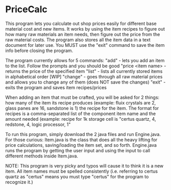# PriceCalc

This program lets you calculate out shop prices easily for different base material cost and new items. It works by using the item recipes to figure out how many raw materials an item needs, then figure out the price from the raw material costs. The program also stores all the item data in a text document for later use. You MUST use the "exit" command to save the item info before closing the program.

The program currently allows for 5 commands:
  "add" - lets you add an item to the list. Follow the prompts and you should be good
  "price \<item name\> - returns the price of the specified item
  "list" - lists all currently stored items in alphabetical order
  [WIP] "change" - goes through all raw material prices and allows you to change any of them (does NOT save the changes)
  "exit" - exits the program and saves item recipes/prices
  
When adding an item that must be crafted, you will be asked for 2 things:
  how many of the item its recipe produces (example: fluix crystals are 2, glass panes are 16, sandstone is 1)
  the recipe for the item. The format for recipes is a comma-separated list of the component item name and the amount needed
    (example: recipe for 1k storage cell is "certus quartz, 4, redstone, 4, logic processor, 1"

To run this program, simply download the 2 java files and run Engine.java. 
For those curious: Item.java is the class that does all the heavy lifting for price calculations, saving/loading the item set, and so forth. Engine.java runs the program by getting the user input and using the input to call different methods inside Item.java.

NOTE: This program is very picky and typos will cause it to think it is a new item. All item names must be spelled consistently (i.e. referring to certus quartz as "certus" means you must type "certus" for the program to recognize it.)
